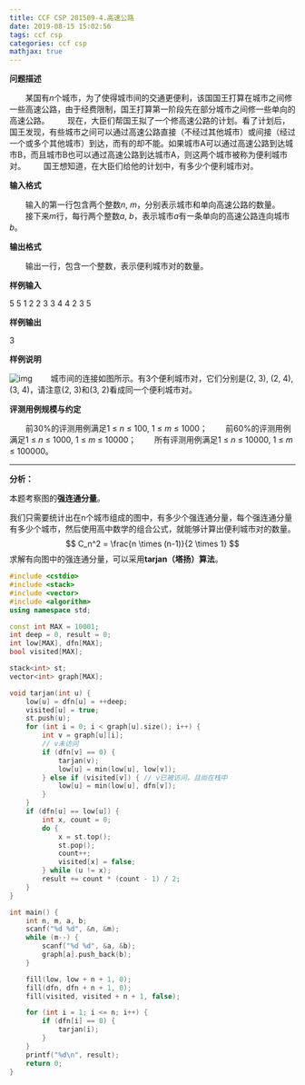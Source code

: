 ```yaml
---
title: CCF CSP 201509-4.高速公路
date: 2019-08-15 15:02:56
tags: ccf csp
categories: ccf csp
mathjax: true
---
```


**问题描述**

　　某国有*n*个城市，为了使得城市间的交通更便利，该国国王打算在城市之间修一些高速公路，由于经费限制，国王打算第一阶段先在部分城市之间修一些单向的高速公路。
　　现在，大臣们帮国王拟了一个修高速公路的计划。看了计划后，国王发现，有些城市之间可以通过高速公路直接（不经过其他城市）或间接（经过一个或多个其他城市）到达，而有的却不能。如果城市A可以通过高速公路到达城市B，而且城市B也可以通过高速公路到达城市A，则这两个城市被称为便利城市对。
　　国王想知道，在大臣们给他的计划中，有多少个便利城市对。

<!--more-->

**输入格式**

　　输入的第一行包含两个整数*n*, *m*，分别表示城市和单向高速公路的数量。
　　接下来*m*行，每行两个整数*a*, *b*，表示城市*a*有一条单向的高速公路连向城市*b*。

**输出格式**

　　输出一行，包含一个整数，表示便利城市对的数量。

**样例输入**

5 5
1 2
2 3
3 4
4 2
3 5

**样例输出**

3

**样例说明**

![img](/static/images/ccf-csp-20150904.png)
　　城市间的连接如图所示。有3个便利城市对，它们分别是(2, 3), (2, 4), (3, 4)，请注意(2, 3)和(3, 2)看成同一个便利城市对。

**评测用例规模与约定**

　　前30%的评测用例满足1 ≤ *n* ≤ 100, 1 ≤ *m* ≤ 1000；
　　前60%的评测用例满足1 ≤ *n* ≤ 1000, 1 ≤ *m* ≤ 10000；
　　所有评测用例满足1 ≤ *n* ≤ 10000, 1 ≤ *m* ≤ 100000。

<hr>

**分析：**

本题考察图的**强连通分量**。

我们只需要统计出在n个城市组成的图中，有多少个强连通分量，每个强连通分量有多少个城市，然后使用高中数学的组合公式，就能够计算出便利城市对的数量。
$$
C_n^2 = \frac{n \times (n-1)}{2 \times 1}
$$
求解有向图中的强连通分量，可以采用**tarjan（塔扬）算法**。

```c++
#include <cstdio>
#include <stack>
#include <vector>
#include <algorithm>
using namespace std;

const int MAX = 10001;
int deep = 0, result = 0;
int low[MAX], dfn[MAX];
bool visited[MAX];

stack<int> st;
vector<int> graph[MAX];

void tarjan(int u) {
	low[u] = dfn[u] = ++deep;
	visited[u] = true;
	st.push(u);
	for (int i = 0; i < graph[u].size(); i++) {
		int v = graph[u][i];
		// v未访问
		if (dfn[v] == 0) {
			tarjan(v);
			low[u] = min(low[u], low[v]);
		} else if (visited[v]) { // v已被访问，且尚在栈中
			low[u] = min(low[u], dfn[v]);
		}
	}
	if (dfn[u] == low[u]) {
		int x, count = 0;
		do {
			x = st.top();
			st.pop();
			count++;
			visited[x] = false;
		} while (u != x);
		result += count * (count - 1) / 2;
	}
}

int main() {
	int n, m, a, b;
	scanf("%d %d", &n, &m);
	while (m--) {
		scanf("%d %d", &a, &b);
		graph[a].push_back(b);
	}

	fill(low, low + n + 1, 0);
	fill(dfn, dfn + n + 1, 0);
	fill(visited, visited + n + 1, false);

	for (int i = 1; i <= n; i++) {
		if (dfn[i] == 0) {
			tarjan(i);
		}
	}
	printf("%d\n", result);
	return 0;
}
```

